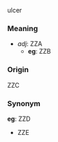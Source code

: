 ulcer
### Meaning
+ _adj_: ZZA
    + __eg__: ZZB

### Origin

ZZC

### Synonym

__eg__: ZZD

+ ZZE


